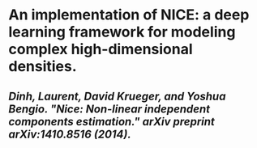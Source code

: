 # An implementation of NICE: a deep learning framework for modeling complex high-dimensional densities.
## *Dinh, Laurent, David Krueger, and Yoshua Bengio. "Nice: Non-linear independent components estimation." arXiv preprint arXiv:1410.8516 (2014).*